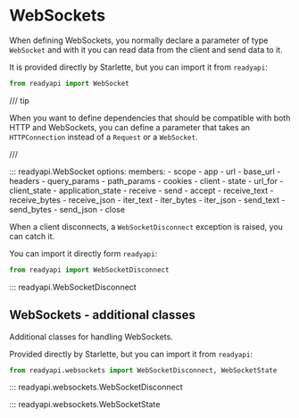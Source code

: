 # WebSockets

When defining WebSockets, you normally declare a parameter of type `WebSocket` and with it you can read data from the client and send data to it.

It is provided directly by Starlette, but you can import it from `readyapi`:

```python
from readyapi import WebSocket
```

/// tip

When you want to define dependencies that should be compatible with both HTTP and WebSockets, you can define a parameter that takes an `HTTPConnection` instead of a `Request` or a `WebSocket`.

///

::: readyapi.WebSocket
options:
members: - scope - app - url - base_url - headers - query_params - path_params - cookies - client - state - url_for - client_state - application_state - receive - send - accept - receive_text - receive_bytes - receive_json - iter_text - iter_bytes - iter_json - send_text - send_bytes - send_json - close

When a client disconnects, a `WebSocketDisconnect` exception is raised, you can catch it.

You can import it directly form `readyapi`:

```python
from readyapi import WebSocketDisconnect
```

::: readyapi.WebSocketDisconnect

## WebSockets - additional classes

Additional classes for handling WebSockets.

Provided directly by Starlette, but you can import it from `readyapi`:

```python
from readyapi.websockets import WebSocketDisconnect, WebSocketState
```

::: readyapi.websockets.WebSocketDisconnect

::: readyapi.websockets.WebSocketState
